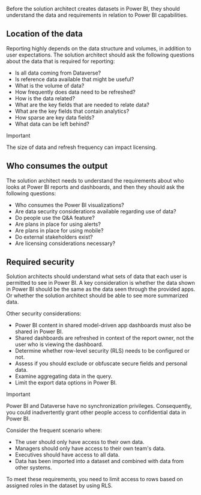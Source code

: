 Before the solution architect creates datasets in Power BI, they should understand the data and requirements in relation to Power BI capabilities.

## Location of the data

Reporting highly depends on the data structure and volumes, in addition to user expectations. The solution architect should ask the following questions about the data that is required for reporting:

- Is all data coming from Dataverse?
- Is reference data available that might be useful?
- What is the volume of data?
- How frequently does data need to be refreshed?
- How is the data related?
- What are the key fields that are needed to relate data?
- What are the key fields that contain analytics?
- How sparse are key data fields?
- What data can be left behind?

> [!IMPORTANT]
> The size of data and refresh frequency can impact licensing.

## Who consumes the output

The solution architect needs to understand the requirements about who looks at Power BI reports and dashboards, and then they should ask the following questions:

- Who consumes the Power BI visualizations?
- Are data security considerations available regarding use of data?
- Do people use the Q&A feature?
- Are plans in place for using alerts?
- Are plans in place for using mobile?
- Do external stakeholders exist?
- Are licensing considerations necessary?

## Required security

Solution architects should understand what sets of data that each user is permitted to see in Power BI. A key consideration is whether the data shown in Power BI should be the same as the data seen through the provided apps. Or whether the solution architect should be able to see more summarized data.

Other security considerations:

- Power BI content in shared model-driven app dashboards must also be shared in Power BI.
- Shared dashboards are refreshed in context of the report owner, not the user who is viewing the dashboard.
- Determine whether row-level security (RLS) needs to be configured or not.
- Assess if you should exclude or obfuscate secure fields and personal data.
- Examine aggregating data in the query.
- Limit the export data options in Power BI.

> [!IMPORTANT]
> Power BI and Dataverse have no synchronization privileges. Consequently, you could inadvertently grant other people access to confidential data in Power BI.

Consider the frequent scenario where:

- The user should only have access to their own data.
- Managers should only have access to their own team's data.
- Executives should have access to all data.
- Data has been imported into a dataset and combined with data from other systems.

To meet these requirements, you need to limit access to rows based on assigned roles in the dataset by using RLS.
